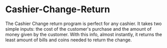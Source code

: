 # Cashier-Change-Return
The Cashier Change return program is perfect for any cashier. It takes two simple inputs: the cost of the customer's purchase and the amount of money given by the customer. With this info, almost instantly, it returns the least amount of bills and coins needed to return the change. 
